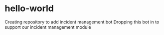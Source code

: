 # hello-world
Creating repository to add incident management bot
Dropping this bot in to support our incident management module
